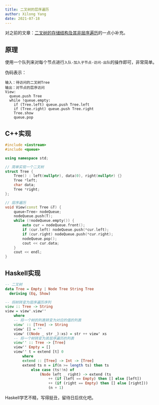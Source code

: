 ```yaml
---
title: 二叉树的层序遍历
author: Xilong Yang
date: 2021-07-18
---
```


对之前的文章：[二叉树的存储结构及其非层序遍历](/posts/Memory_Structure_of_Binary_Tree_and_Its_Non_Level_Order_Iteration.html)的一点小补充。

## 原理

使用一个队列来对每个节点进行`入队-加入子节点-访问-出队`的操作即可，非常简单。

伪码表示：

``` none
输入：待访问的二叉树Tree
输出：对节点的层序访问
View:
  queue.push Tree
  while !queue.empty:
    if (Tree.left) queue.push Tree.left
    if (Tree.right) queue.push Tree.right
    Tree.show
    queue.pop
```

## C++实现

```cpp
#include <iostream>
#include <queue>

using namespace std;

// 简单实现一个二叉树
struct Tree {
    Tree() : left(nullptr), data(0), right(nullptr) {}
    Tree *left;
    char data;
    Tree *right;
};

// 层序遍历
void View(const Tree &T) {
    queue<Tree> nodeQueue;
    nodeQueue.push(T);
    while (!nodeQueue.empty()) {
        auto cur = nodeQueue.front();
        if (cur.left) nodeQueue.push(*cur.left);
        if (cur.right) nodeQueue.push(*cur.right);
        nodeQueue.pop();
        cout << cur.data;
    }
    cout << endl;
}
```

## Haskell实现

```haskell
-- 二叉树
data Tree = Empty | Node Tree String Tree
  deriving (Eq, Show)

-- 将树转变为层序遍历序列
view :: Tree -> String
view = view'.view''
    where
    -- 将一个树的列表转变为对应的值的列表
    view' :: [Tree] -> String
    view' [] = ""
    view' ((Node _ str _):xs) = str ++ view' xs
    -- 将一个树转变为其层序遍历的列表
    view'' :: Tree -> [Tree]
    view'' Empty = []
    view'' t = extend [t] 0
        where
        extend :: [Tree] -> Int -> [Tree]
        extend ts n = if(n >= length ts) then ts
            else case (ts!!n) of
                (Node left _ right) -> extend (ts
                    ++ (if (left == Empty) then [] else [left])
                    ++ (if (right == Empty) then [] else [right]))
                    (n + 1)
```

Haskell学艺不精，写得挺丑，留待日后优化吧。

